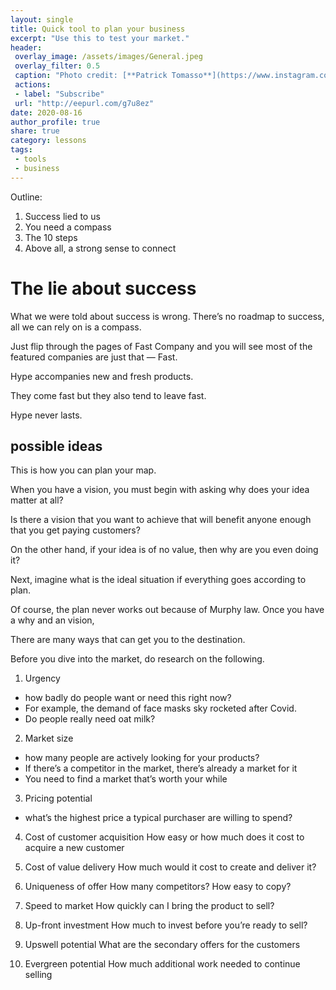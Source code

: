 ```yaml
---
layout: single
title: Quick tool to plan your business 
excerpt: "Use this to test your market."
header:
 overlay_image: /assets/images/General.jpeg
 overlay_filter: 0.5
 caption: "Photo credit: [**Patrick Tomasso**](https://www.instagram.com/impatrickt/)"
 actions:
 - label: "Subscribe"
 url: "http://eepurl.com/g7u8ez"
date: 2020-08-16
author_profile: true
share: true 
category: lessons
tags:
 - tools
 - business
---
```


Outline:
1. Success lied to us
2. You need a compass
3. The 10 steps
4. Above all, a strong sense to connect

# The lie about success

What we were told about success is wrong. There’s no roadmap to success, all we can rely on is a compass. 

Just flip through the pages of Fast Company and you will see most of the featured companies are just that — Fast. 

Hype accompanies new and fresh products. 

They come fast but they also tend to leave fast.

Hype never lasts.

## possible ideas

This is how you can plan your map.

When you have a vision, you must begin with asking why does your idea matter at all?

Is there a vision that you want to achieve that will benefit anyone enough that you get paying customers?

On the other hand, if your idea is of no value, then why are you even doing it?

Next, imagine what is the ideal situation if everything goes according to plan.

Of course, the plan never works out because of Murphy law. Once you have a why and an vision, 

There are many ways that can get you to the destination. 

Before you dive into the market, do research on the following. 


1. Urgency
- how badly do people want or need this right now?
- For example, the demand of face masks sky rocketed after Covid. 
- Do people really need oat milk? 


2. Market size
- how many people are actively looking for your products?
- If there’s a competitor in the market, there’s already a market for it
- You need to find a market that’s worth your while

3. Pricing potential  
- what’s the highest price a typical purchaser are willing to spend?

4. Cost of customer acquisition
How easy or how much does it cost to acquire a new customer

5. Cost of value delivery
How much would it cost to create and deliver it?

6. Uniqueness of offer
How many competitors? How easy to copy?

7. Speed to market
How quickly can I bring the product to sell?

8. Up-front investment
How much to invest before you’re ready to sell?

9. Upswell potential 
What are the secondary offers for the customers

10. Evergreen potential 
How much additional work needed to continue selling

